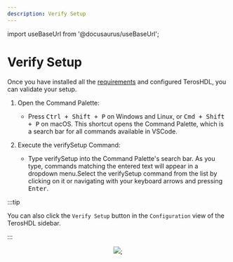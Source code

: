 ```yaml
---
description: Verify Setup
---
```


import useBaseUrl from '@docusaurus/useBaseUrl';

# Verify Setup

Once you have installed all the [requirements](./01-requirements.md) and configured TerosHDL, you can validate your setup.

1. Open the Command Palette:

    - Press <kbd>Ctrl + Shift + P</kbd> on Windows and Linux, or <kbd>Cmd + Shift + P</kbd> on macOS. 
    This shortcut opens the Command Palette, which is a search bar for all commands available in VSCode.

2. Execute the verifySetup Command:

    - Type verifySetup into the Command Palette's search bar. As you type, commands matching the entered text 
    will appear in a dropdown menu.Select the verifySetup command from the list 
    by clicking on it or navigating with your keyboard arrows and pressing <kbd>Enter</kbd>.


:::tip

You can also click the `Verify Setup` button in the `Configuration` view of the TerosHDL sidebar.

:::

<center>
<img src={useBaseUrl('/img/installationChecklist/verifySetup.png')} />;
</center>
